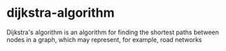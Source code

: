 # dijkstra-algorithm
Dijkstra's algorithm is an algorithm for finding the shortest paths between nodes in a graph, which may represent, for example, road networks
